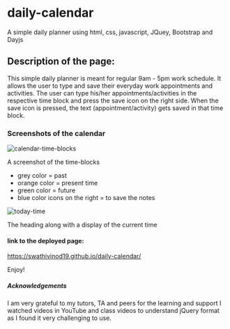 # daily-calendar
A simple daily planner using html, css, javascript, JQuey, Bootstrap and Dayjs

## Description of the page:
This simple daily planner is meant for regular 9am - 5pm work schedule. 
It allows the user to type and save their everyday work appointments and activities. 
The user can type his/her appointments/activities in the respective time block and press the save icon on the right side. 
When the save icon is pressed, the text (appointment/activity) gets saved in that time block.

### Screenshots of the calendar
![calendar-time-blocks](https://github.com/SwathiVinod19/daily-calendar/assets/129353324/1896cfd8-bae0-4aee-b3af-e07eec2d89db)

A screenshot of the time-blocks
* grey color = past
* orange color = present time
* green color = future
* blue color icons on the right = to save the notes


![today-time](https://github.com/SwathiVinod19/daily-calendar/assets/129353324/41f3e25f-ef36-42b4-98ef-ff099913aad1)

The heading along with a display of the current time 


#### link to the deployed page:
https://swathivinod19.github.io/daily-calendar/

Enjoy!


##### Acknowledgements

I am very grateful to my tutors, TA and peers for the learning and support
I watched videos in YouTube and class videos to understand jQuery format as I found it very challenging to use.

